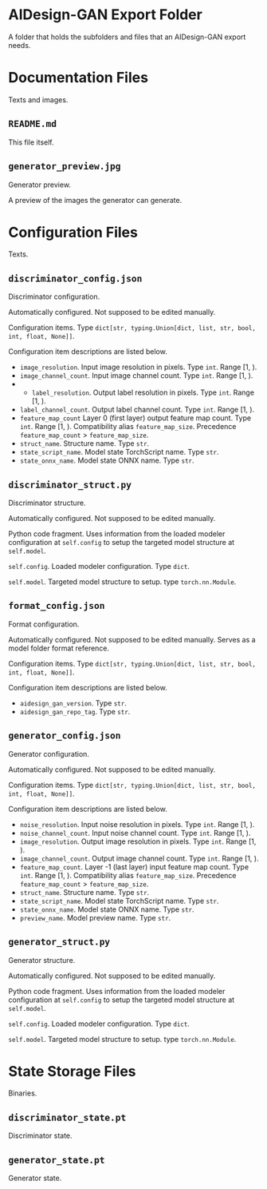 <!---
Copyright 2022 Yucheng Liu. GNU GPL3 license.
GNU GPL3 license copy: https://www.gnu.org/licenses/gpl-3.0.txt
First added by username: liu-yucheng
Last updated by username: liu-yucheng
--->

# AIDesign-GAN Export Folder

A folder that holds the subfolders and files that an AIDesign-GAN export needs.

# Documentation Files

Texts and images.

## `README.md`

This file itself.

## `generator_preview.jpg`

Generator preview.

A preview of the images the generator can generate.

# Configuration Files

Texts.

## `discriminator_config.json`

Discriminator configuration.

Automatically configured. Not supposed to be edited manually.

Configuration items. Type `dict[str, typing.Union[dict, list, str, bool, int, float, None]]`.

Configuration item descriptions are listed below.

- `image_resolution`. Input image resolution in pixels. Type `int`. Range [1, ).
- `image_channel_count`. Input image channel count. Type `int`. Range [1, ).
- - `label_resolution`. Output label resolution in pixels. Type `int`. Range [1, ).
- `label_channel_count`. Output label channel count. Type `int`. Range [1, ).
- `feature_map_count` Layer 0 (first layer) output feature map count. Type `int`. Range [1, ). Compatibility alias `feature_map_size`. Precedence `feature_map_count` > `feature_map_size`.
- `struct_name`. Structure name. Type `str`.
- `state_script_name`. Model state TorchScript name. Type `str`.
- `state_onnx_name`. Model state ONNX name. Type `str`.

## `discriminator_struct.py`

Discriminator structure.

Automatically configured. Not supposed to be edited manually.

Python code fragment. Uses information from the loaded modeler configuration at `self.config` to setup the targeted model structure at `self.model`.

`self.config`. Loaded modeler configuration. Type `dict`.

`self.model`. Targeted model structure to setup. type `torch.nn.Module`.

## `format_config.json`

Format configuration.

Automatically configured. Not supposed to be edited manually. Serves as a model folder format reference.

Configuration items. Type `dict[str, typing.Union[dict, list, str, bool, int, float, None]]`.

Configuration item descriptions are listed below.

- `aidesign_gan_version`. Type `str`.
- `aidesign_gan_repo_tag`. Type `str`.

## `generator_config.json`

Generator configuration.

Automatically configured. Not supposed to be edited manually.

Configuration items. Type `dict[str, typing.Union[dict, list, str, bool, int, float, None]]`.

Configuration item descriptions are listed below.

- `noise_resolution`. Input noise resolution in pixels. Type `int`. Range [1, ).
- `noise_channel_count`. Input noise channel count. Type `int`. Range [1, ).
- `image_resolution`. Output image resolution in pixels. Type `int`. Range [1, ).
- `image_channel_count`. Output image channel count. Type `int`. Range [1, ).
- `feature_map_count`. Layer -1 (last layer) input feature map count. Type `int`. Range [1, ). Compatibility alias `feature_map_size`. Precedence `feature_map_count` > `feature_map_size`.
- `struct_name`. Structure name. Type `str`.
- `state_script_name`. Model state TorchScript name. Type `str`.
- `state_onnx_name`. Model state ONNX name. Type `str`.
- `preview_name`. Model preview name. Type `str`.

## `generator_struct.py`

Generator structure.

Automatically configured. Not supposed to be edited manually.

Python code fragment. Uses information from the loaded modeler configuration at `self.config` to setup the targeted model structure at `self.model`.

`self.config`. Loaded modeler configuration. Type `dict`.

`self.model`. Targeted model structure to setup. type `torch.nn.Module`.

# State Storage Files

Binaries.

## `discriminator_state.pt`

Discriminator state.

## `generator_state.pt`

Generator state.
